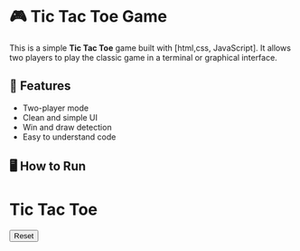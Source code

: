 # 🎮 Tic Tac Toe Game

This is a simple **Tic Tac Toe** game built with [html,css, JavaScript]. It allows two players to play the classic game in a terminal or graphical interface.

## 📌 Features

- Two-player mode
- Clean and simple UI
- Win and draw detection
- Easy to understand code

## 🖥️ How to Run
<!DOCTYPE html>
<html lang="en">
<head>
  <meta charset="UTF-8" />
  <meta name="viewport" content="width=device-width, initial-scale=1.0" />
  <title>Tic Tac Toe</title>
  <link rel="stylesheet" href="style.css" />
</head>
<body>
  <h1>Tic Tac Toe</h1>
  <div id="game">
    <div class="cell" data-index="0"></div>
    <div class="cell" data-index="1"></div>
    <div class="cell" data-index="2"></div>
    <div class="cell" data-index="3"></div>
    <div class="cell" data-index="4"></div>
    <div class="cell" data-index="5"></div>
    <div class="cell" data-index="6"></div>
    <div class="cell" data-index="7"></div>
    <div class="cell" data-index="8"></div>
  </div>
  <p id="status"></p>
  <button id="reset">Reset</button>

  <script src="script.js"></script>
</body>
</html>
